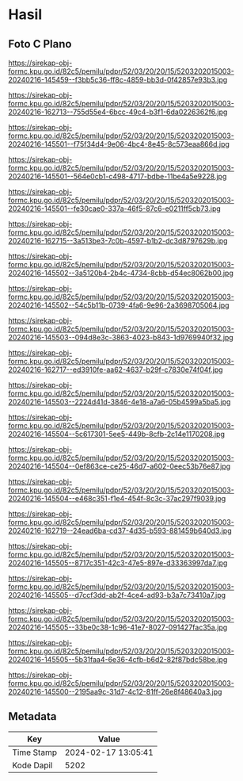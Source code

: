# Hasil

## Foto C Plano

https://sirekap-obj-formc.kpu.go.id/82c5/pemilu/pdpr/52/03/20/20/15/5203202015003-20240216-145459--f3bb5c36-ff8c-4859-bb3d-0f42857e93b3.jpg

https://sirekap-obj-formc.kpu.go.id/82c5/pemilu/pdpr/52/03/20/20/15/5203202015003-20240216-162713--755d55e4-6bcc-49c4-b3f1-6da0226362f6.jpg

https://sirekap-obj-formc.kpu.go.id/82c5/pemilu/pdpr/52/03/20/20/15/5203202015003-20240216-145501--f75f34d4-9e06-4bc4-8e45-8c573eaa866d.jpg

https://sirekap-obj-formc.kpu.go.id/82c5/pemilu/pdpr/52/03/20/20/15/5203202015003-20240216-145501--564e0cb1-c498-4717-bdbe-11be4a5e9228.jpg

https://sirekap-obj-formc.kpu.go.id/82c5/pemilu/pdpr/52/03/20/20/15/5203202015003-20240216-145501--fe30cae0-337a-46f5-87c6-e0211ff5cb73.jpg

https://sirekap-obj-formc.kpu.go.id/82c5/pemilu/pdpr/52/03/20/20/15/5203202015003-20240216-162715--3a513be3-7c0b-4597-b1b2-dc3d8797629b.jpg

https://sirekap-obj-formc.kpu.go.id/82c5/pemilu/pdpr/52/03/20/20/15/5203202015003-20240216-145502--3a5120b4-2b4c-4734-8cbb-d54ec8062b00.jpg

https://sirekap-obj-formc.kpu.go.id/82c5/pemilu/pdpr/52/03/20/20/15/5203202015003-20240216-145502--54c5b11b-0739-4fa6-9e96-2a3698705064.jpg

https://sirekap-obj-formc.kpu.go.id/82c5/pemilu/pdpr/52/03/20/20/15/5203202015003-20240216-145503--094d8e3c-3863-4023-b843-1d9769940f32.jpg

https://sirekap-obj-formc.kpu.go.id/82c5/pemilu/pdpr/52/03/20/20/15/5203202015003-20240216-162717--ed3910fe-aa62-4637-b29f-c7830e74f04f.jpg

https://sirekap-obj-formc.kpu.go.id/82c5/pemilu/pdpr/52/03/20/20/15/5203202015003-20240216-145503--2224d41d-3846-4e18-a7a6-05b4599a5ba5.jpg

https://sirekap-obj-formc.kpu.go.id/82c5/pemilu/pdpr/52/03/20/20/15/5203202015003-20240216-145504--5c617301-5ee5-449b-8cfb-2c14e1170208.jpg

https://sirekap-obj-formc.kpu.go.id/82c5/pemilu/pdpr/52/03/20/20/15/5203202015003-20240216-145504--0ef863ce-ce25-46d7-a602-0eec53b76e87.jpg

https://sirekap-obj-formc.kpu.go.id/82c5/pemilu/pdpr/52/03/20/20/15/5203202015003-20240216-145504--e468c351-f1e4-454f-8c3c-37ac297f9039.jpg

https://sirekap-obj-formc.kpu.go.id/82c5/pemilu/pdpr/52/03/20/20/15/5203202015003-20240216-162719--24ead6ba-cd37-4d35-b593-881459b640d3.jpg

https://sirekap-obj-formc.kpu.go.id/82c5/pemilu/pdpr/52/03/20/20/15/5203202015003-20240216-145505--8717c351-42c3-47e5-897e-d33363997da7.jpg

https://sirekap-obj-formc.kpu.go.id/82c5/pemilu/pdpr/52/03/20/20/15/5203202015003-20240216-145505--d7ccf3dd-ab2f-4ce4-ad93-b3a7c73410a7.jpg

https://sirekap-obj-formc.kpu.go.id/82c5/pemilu/pdpr/52/03/20/20/15/5203202015003-20240216-145505--33be0c38-1c96-41e7-8027-091427fac35a.jpg

https://sirekap-obj-formc.kpu.go.id/82c5/pemilu/pdpr/52/03/20/20/15/5203202015003-20240216-145505--5b31faa4-6e36-4cfb-b6d2-82f87bdc58be.jpg

https://sirekap-obj-formc.kpu.go.id/82c5/pemilu/pdpr/52/03/20/20/15/5203202015003-20240216-145500--2195aa9c-31d7-4c12-81ff-26e8f48640a3.jpg


## Metadata

| Key        | Value               |
| ---------- | ------------------- |
| Time Stamp | 2024-02-17 13:05:41 |
| Kode Dapil | 5202                |



